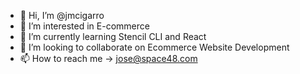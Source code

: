 - 👋 Hi, I’m @jmcigarro
- 👀 I’m interested in E-commerce
- 🌱 I’m currently learning Stencil CLI and React
- 💞️ I’m looking to collaborate on Ecommerce Website Development
- 📫 How to reach me -> jose@space48.com

<!---
jmcigarro/jmcigarro is a ✨ special ✨ repository because its `README.md` (this file) appears on your GitHub profile.
You can click the Preview link to take a look at your changes.
--->
